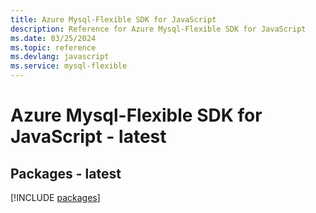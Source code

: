 ```yaml
---
title: Azure Mysql-Flexible SDK for JavaScript
description: Reference for Azure Mysql-Flexible SDK for JavaScript
ms.date: 03/25/2024
ms.topic: reference
ms.devlang: javascript
ms.service: mysql-flexible
---
```

# Azure Mysql-Flexible SDK for JavaScript - latest
## Packages - latest
[!INCLUDE [packages](mysql-flexible-index.md)]